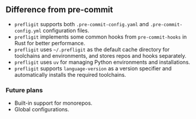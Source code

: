 ## Difference from pre-commit

- `prefligit` supports both `.pre-commit-config.yaml` and `.pre-commit-config.yml` configuration files.
- `prefligit` implements some common hooks from `pre-commit-hooks` in Rust for better performance.
- `prefligit` uses `~/.prefligit` as the default cache directory for toolchains and environments, and stores repos and hooks separately.
- `prefligit` uses `uv` for managing Python environments and installations.
- `prefligit` supports `language-version` as a version specifier and automatically installs the required toolchains.

### Future plans

- Built-in support for monorepos.
- Global configurations.
